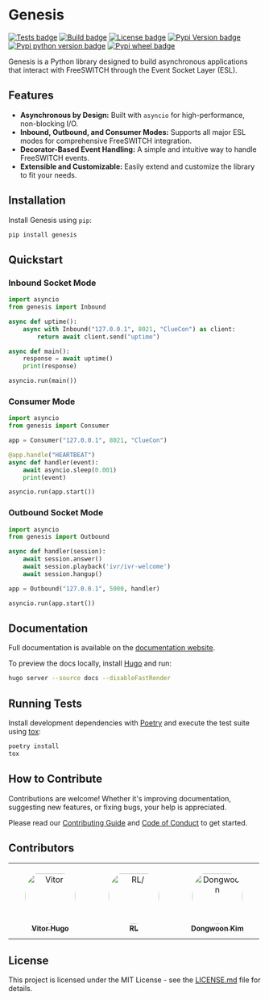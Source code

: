 # Genesis

[![Tests badge](https://github.com/Otoru/Genesis/actions/workflows/tests.yml/badge.svg)](https://github.com/Otoru/Genesis/actions/workflows/tests.yml)
[![Build badge](https://github.com/Otoru/Genesis/actions/workflows/pypi.yml/badge.svg)](https://github.com/Otoru/Genesis/actions/workflows/pypi.yml)
[![License badge](https://img.shields.io/github/license/otoru/Genesis.svg)](https://github.com/Otoru/Genesis/blob/master/LICENSE.md)
[![Pypi Version badge](https://img.shields.io/pypi/v/Genesis)](https://pypi.org/project/genesis/)
[![Pypi python version badge](https://img.shields.io/pypi/pyversions/Genesis)](https://pypi.org/project/genesis/)
[![Pypi wheel badge](https://img.shields.io/pypi/wheel/Genesis)](https://pypi.org/project/genesis/)

Genesis is a Python library designed to build asynchronous applications that interact with FreeSWITCH through the Event Socket Layer (ESL).

## Features

- **Asynchronous by Design:** Built with `asyncio` for high-performance, non-blocking I/O.
- **Inbound, Outbound, and Consumer Modes:** Supports all major ESL modes for comprehensive FreeSWITCH integration.
- **Decorator-Based Event Handling:** A simple and intuitive way to handle FreeSWITCH events.
- **Extensible and Customizable:** Easily extend and customize the library to fit your needs.

## Installation

Install Genesis using `pip`:

```bash
pip install genesis
```

## Quickstart

### Inbound Socket Mode

```python
import asyncio
from genesis import Inbound

async def uptime():
    async with Inbound("127.0.0.1", 8021, "ClueCon") as client:
        return await client.send("uptime")

async def main():
    response = await uptime()
    print(response)

asyncio.run(main())
```

### Consumer Mode

```python
import asyncio
from genesis import Consumer

app = Consumer("127.0.0.1", 8021, "ClueCon")

@app.handle("HEARTBEAT")
async def handler(event):
    await asyncio.sleep(0.001)
    print(event)

asyncio.run(app.start())
```

### Outbound Socket Mode

```python
import asyncio
from genesis import Outbound

async def handler(session):
    await session.answer()
    await session.playback('ivr/ivr-welcome')
    await session.hangup()

app = Outbound("127.0.0.1", 5000, handler)

asyncio.run(app.start())
```

## Documentation

Full documentation is available on the [documentation website](https://otoru.github.io/Genesis/).

To preview the docs locally, install [Hugo](https://gohugo.io) and run:

```bash
hugo server --source docs --disableFastRender
```

## Running Tests

Install development dependencies with [Poetry](https://python-poetry.org) and execute the test suite using [tox](https://tox.wiki):

```bash
poetry install
tox
```

## How to Contribute

Contributions are welcome! Whether it's improving documentation, suggesting new features, or fixing bugs, your help is appreciated.

Please read our [Contributing Guide](CONTRIBUTING.md) and [Code of Conduct](CODE_OF_CONDUCT.md) to get started.

## Contributors

<table>
<tr>
    <td align="center" style="word-wrap: break-word; width: 150.0; height: 150.0">
        <a href=https://github.com/Otoru>
            <img src=https://avatars.githubusercontent.com/u/26543872?v=4 width="100;"  style="border-radius:50%;align-items:center;justify-content:center;overflow:hidden;padding-top:10px" alt=Vitor Hugo/>
            <br />
            <sub style="font-size:14px"><b>Vitor Hugo</b></sub>
        </a>
    </td>
    <td align="center" style="word-wrap: break-word; width: 150.0; height: 150.0">
        <a href=https://github.com/Netzvamp>
            <img src=https://avatars.githubusercontent.com/u/4619406?v=4 width="100;"  style="border-radius:50%;align-items:center;justify-content:center;overflow:hidden;padding-top:10px" alt=RL/>
            <br />
            <sub style="font-size:14px"><b>RL</b></sub>
        </a>
    </td>
    <td align="center" style="word-wrap: break-word; width: 150.0; height: 150.0">
        <a href=https://github.com/nativegold>
            <img src=https://avatars.githubusercontent.com/u/54573570?v=4 width="100;"  style="border-radius:50%;align-items:center;justify-content:center;overflow:hidden;padding-top:10px" alt=Dongwoon Kim/>
            <br />
            <sub style="font-size:14px"><b>Dongwoon Kim</b></sub>
        </a>
    </td>
</tr>
</table>

## License

This project is licensed under the MIT License - see the [LICENSE.md](LICENSE.md) file for details.